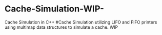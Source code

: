 # Cache-Simulation-WIP-
Cache Simulation in C++
#Cache Simulation utilizing LIFO and FIFO printers using multimap data structures to simulate a cache. WIP
